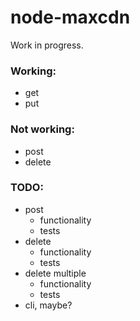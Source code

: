 # node-maxcdn

Work in progress.

### Working:

* get
* put

### Not working:

* post
* delete

### TODO:

* post
    * functionality
    * tests
* delete
    * functionality
    * tests
* delete multiple
    * functionality
    * tests
* cli, maybe?

